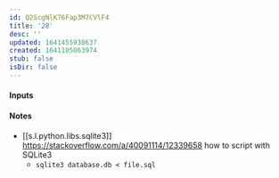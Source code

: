 ```yaml
---
id: Q2ScgNlK76Fap3M7CVlF4
title: '28'
desc: ''
updated: 1641455938637
created: 1641105063974
stub: false
isDir: false
---
```


#### Inputs

#### Notes

- [[s.l.python.libs.sqlite3]] <https://stackoverflow.com/a/40091114/12339658> how to script with SQLite3 
  - `sqlite3 database.db < file.sql`


